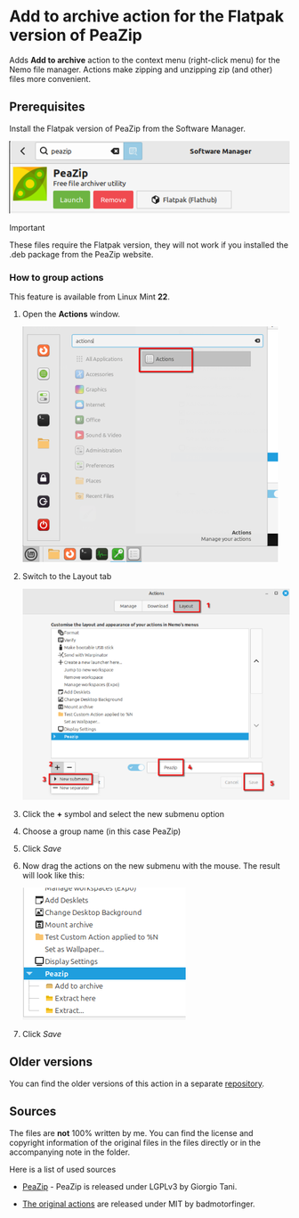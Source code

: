 # Add to archive action for the Flatpak version of PeaZip

Adds **Add to archive** action to the context menu (right-click menu) for the Nemo file manager. Actions make zipping and unzipping zip (and other) files more convenient.

## Prerequisites

Install the Flatpak version of PeaZip from the Software Manager.

![peazip Flatpak](./files/peazip-add-to-archive@xszabo3/pictures/Flatpak.png)

> [!IMPORTANT]
> These files require the Flatpak version, they will not work if you installed the .deb package from the PeaZip website.

### How to group actions

This feature is available from Linux Mint **22**.

1. Open the **Actions** window.

    ![Action search in menu](./files/peazip-add-to-archive@xszabo3/pictures/Actions-search.png)

2. Switch to the Layout tab

    ![Action window instructions](./files/peazip-add-to-archive@xszabo3/pictures//Actions-window.png)

3. Click the **+** symbol and select the new submenu option
4. Choose a group name (in this case PeaZip)
5. Click *Save*
6. Now drag the actions on the new submenu with the mouse. The result will look like this:

    ![Grouped actions](./files/peazip-add-to-archive@xszabo3/pictures//Actions-grouped.png)

7. Click *Save*


## Older versions

You can find the older versions of this action in a separate [repository](https://github.com/xszabo3/peazip-context-menu-items-nemo).

## Sources

The files are **not** 100% written by me. You can find the license and copyright information of the original files in the files directly or in the accompanying note in the folder.

Here is a list of used sources

- [PeaZip](https://github.com/peazip/PeaZip/) - PeaZip is released under LGPLv3 by Giorgio Tani.

- [The original actions](https://github.com/badmotorfinger/nemo-peazip-context-menu/) are released under MIT by badmotorfinger.
